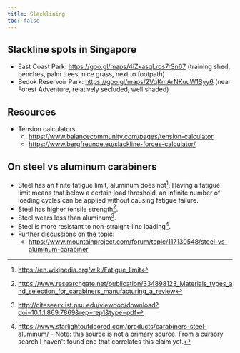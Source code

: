 ```yaml
---
title: Slacklining
toc: false
---
```

## Slackline spots in Singapore

- East Coast Park: https://goo.gl/maps/4iZkasqLros7rSn67 (training shed, benches, palm trees, nice grass, next to footpath)
- Bedok Reservoir Park: https://goo.gl/maps/2VqKmArNKuuW1Syy6 (near Forest Adventure, relatively secluded, well shaded)

## Resources

- Tension calculators
    - https://www.balancecommunity.com/pages/tension-calculator
    - https://www.bergfreunde.eu/slackline-forces-calculator/

## On steel vs aluminum carabiners

- Steel has an finite fatigue limit, aluminum does not[^1]. Having a fatigue limit means that below a certain load threshold, an infinite number of loading cycles can be applied without causing fatigue failure.
- Steel has higher tensile strength[^2].
- Steel wears less than aluminum[^3].
- Steel is more resistant to non-straight-line loading[^4].
- Further discussions on the topic:
    - https://www.mountainproject.com/forum/topic/117130548/steel-vs-aluminum-carabiner

[^1]: https://en.wikipedia.org/wiki/Fatigue_limit
[^2]: https://www.researchgate.net/publication/334898123_Materials_types_and_selection_for_carabiners_manufacturing_a_review
[^3]: http://citeseerx.ist.psu.edu/viewdoc/download?doi=10.1.1.869.7869&rep=rep1&type=pdf
[^4]: https://www.starlightoutdoored.com/products/carabiners-steel-aluminum/ - Note: this source is not a primary source. From a cursory search I haven't found one that correlates this claim yet.
